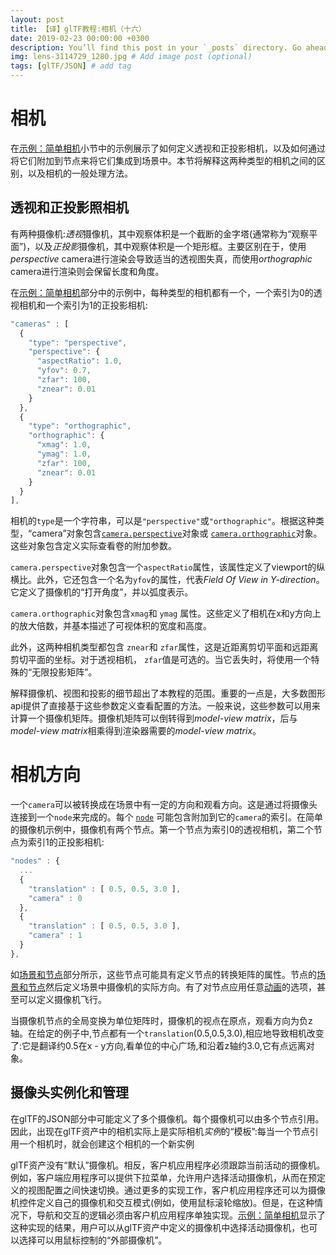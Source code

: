 ```yaml
---
layout: post
title: 【译】glTF教程:相机（十六）
date: 2019-02-23 00:00:00 +0300
description: You’ll find this post in your `_posts` directory. Go ahead and edit it and re-build the site to see your changes. # Add post description (optional)
img: lens-3114729_1280.jpg # Add image post (optional)
tags: [glTF/JSON] # add tag
---
```



# 相机

在[示例：简单相机](../glTF教程-简单相机-015/)小节中的示例展示了如何定义透视和正投影相机，以及如何通过将它们附加到节点来将它们集成到场景中。本节将解释这两种类型的相机之间的区别，以及相机的一般处理方法。

## 透视和正投影照相机

有两种摄像机:*透视*摄像机，其中观察体积是一个截断的金字塔(通常称为“观察平面”)，以及*正投影*摄像机，其中观察体积是一个矩形框。主要区别在于，使用*perspective* camera进行渲染会导致适当的透视图失真，而使用*orthographic* camera进行渲染则会保留长度和角度。

在[示例：简单相机](gltf教程_015_简单相机.md)部分中的示例中，每种类型的相机都有一个，一个索引为0的透视相机和一个索引为1的正投影相机:


```javascript
"cameras" : [
  {
    "type": "perspective",
    "perspective": {
      "aspectRatio": 1.0,
      "yfov": 0.7,
      "zfar": 100,
      "znear": 0.01
    }
  },
  {
    "type": "orthographic",
    "orthographic": {
      "xmag": 1.0,
      "ymag": 1.0,
      "zfar": 100,
      "znear": 0.01
    }
  }
],
```


相机的`type`是一个字符串，可以是`"perspective"`或`"orthographic"`。根据这种类型，“camera”对象包含[`camera.perspective`](https://github.com/KhronosGroup/glTF/tree/master/specification/2.0/#reference-perspective)对象或 [`camera.orthographic`](https://github.com/KhronosGroup/glTF/tree/master/specification/2.0/#reference-orthographic)对象。这些对象包含定义实际查看卷的附加参数。

`camera.perspective`对象包含一个`aspectRatio`属性，该属性定义了viewport的纵横比。此外，它还包含一个名为`yfov`的属性，代表*Field Of View in Y-direction*。它定义了摄像机的“打开角度”，并以弧度表示。

`camera.orthographic`对象包含`xmag`和 `ymag` 属性。这些定义了相机在x和y方向上的放大倍数，并基本描述了可视体积的宽度和高度。

此外，这两种相机类型都包含 `znear`和 `zfar`属性，这是近距离剪切平面和远距离剪切平面的坐标。对于透视相机， `zfar`值是可选的。当它丢失时，将使用一个特殊的“无限投影矩阵”。

解释摄像机、视图和投影的细节超出了本教程的范围。重要的一点是，大多数图形api提供了直接基于这些参数定义查看配置的方法。一般来说，这些参数可以用来计算一个摄像机矩阵。摄像机矩阵可以倒转得到*model-view matrix*，后与*model-view matrix*相乘得到渲染器需要的*model-view matrix*。


# 相机方向

一个`camera`可以被转换成在场景中有一定的方向和观看方向。这是通过将摄像头连接到一个`node`来完成的。每个 [`node`](https://github.com/KhronosGroup/glTF/tree/master/specification/2.0/#reference-node) 可能包含附加到它的`camera`的索引。在简单的摄像机示例中，摄像机有两个节点。第一个节点为索引0的透视相机，第二个节点为索引1的正投影相机:


```javascript
"nodes" : {
  ...
  {
    "translation" : [ 0.5, 0.5, 3.0 ],
    "camera" : 0
  },
  {
    "translation" : [ 0.5, 0.5, 3.0 ],
    "camera" : 1
  }
},
```

如[场景和节点](../glTF教程-场景和节点-004/)部分所示，这些节点可能具有定义节点的转换矩阵的属性。节点的[场景和节点](glTF教程-场景和节点-004/#global-transforms-of-nodes)然后定义场景中摄像机的实际方向。有了对节点应用任意[动画](glTF教程-动画-007/)的选项，甚至可以定义摄像机飞行。


当摄像机节点的全局变换为单位矩阵时，摄像机的视点在原点，观看方向为负z轴。在给定的例子中,节点都有一个`translation`(0.5,0.5,3.0),相应地导致相机改变了:它是翻译约0.5在x - y方向,看单位的中心广场,和沿着z轴约3.0,它有点远离对象。

## 摄像头实例化和管理

在glTF的JSON部分中可能定义了多个摄像机。每个摄像机可以由多个节点引用。因此，出现在glTF资产中的相机实际上是实际相机*实例*的“模板”:每当一个节点引用一个相机时，就会创建这个相机的一个新实例

glTF资产没有“默认”摄像机。相反，客户机应用程序必须跟踪当前活动的摄像机。例如，客户端应用程序可以提供下拉菜单，允许用户选择活动摄像机，从而在预定义的视图配置之间快速切换。通过更多的实现工作，客户机应用程序还可以为摄像机控件定义自己的摄像机和交互模式(例如，使用鼠标滚轮缩放)。但是，在这种情况下，导航和交互的逻辑必须由客户机应用程序单独实现。[示例：简单相机](../glTF教程-简单相机-015/#cameras-png)显示了这种实现的结果，用户可以从glTF资产中定义的摄像机中选择活动摄像机，也可以选择可以用鼠标控制的“外部摄像机”。


